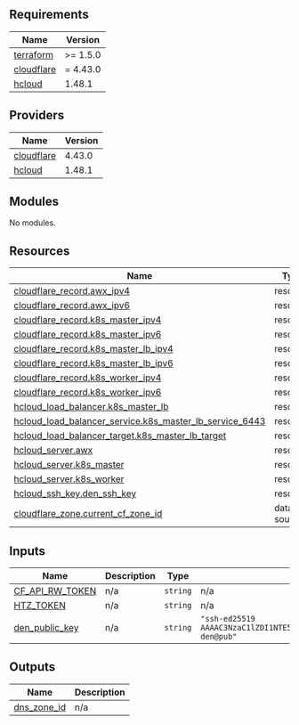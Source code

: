 <!-- BEGIN_TF_DOCS -->
## Requirements

| Name | Version |
|------|---------|
| <a name="requirement_terraform"></a> [terraform](#requirement\_terraform) | >= 1.5.0 |
| <a name="requirement_cloudflare"></a> [cloudflare](#requirement\_cloudflare) | = 4.43.0 |
| <a name="requirement_hcloud"></a> [hcloud](#requirement\_hcloud) | 1.48.1 |

## Providers

| Name | Version |
|------|---------|
| <a name="provider_cloudflare"></a> [cloudflare](#provider\_cloudflare) | 4.43.0 |
| <a name="provider_hcloud"></a> [hcloud](#provider\_hcloud) | 1.48.1 |

## Modules

No modules.

## Resources

| Name | Type |
|------|------|
| [cloudflare_record.awx_ipv4](https://registry.terraform.io/providers/cloudflare/cloudflare/4.43.0/docs/resources/record) | resource |
| [cloudflare_record.awx_ipv6](https://registry.terraform.io/providers/cloudflare/cloudflare/4.43.0/docs/resources/record) | resource |
| [cloudflare_record.k8s_master_ipv4](https://registry.terraform.io/providers/cloudflare/cloudflare/4.43.0/docs/resources/record) | resource |
| [cloudflare_record.k8s_master_ipv6](https://registry.terraform.io/providers/cloudflare/cloudflare/4.43.0/docs/resources/record) | resource |
| [cloudflare_record.k8s_master_lb_ipv4](https://registry.terraform.io/providers/cloudflare/cloudflare/4.43.0/docs/resources/record) | resource |
| [cloudflare_record.k8s_master_lb_ipv6](https://registry.terraform.io/providers/cloudflare/cloudflare/4.43.0/docs/resources/record) | resource |
| [cloudflare_record.k8s_worker_ipv4](https://registry.terraform.io/providers/cloudflare/cloudflare/4.43.0/docs/resources/record) | resource |
| [cloudflare_record.k8s_worker_ipv6](https://registry.terraform.io/providers/cloudflare/cloudflare/4.43.0/docs/resources/record) | resource |
| [hcloud_load_balancer.k8s_master_lb](https://registry.terraform.io/providers/hetznercloud/hcloud/1.48.1/docs/resources/load_balancer) | resource |
| [hcloud_load_balancer_service.k8s_master_lb_service_6443](https://registry.terraform.io/providers/hetznercloud/hcloud/1.48.1/docs/resources/load_balancer_service) | resource |
| [hcloud_load_balancer_target.k8s_master_lb_target](https://registry.terraform.io/providers/hetznercloud/hcloud/1.48.1/docs/resources/load_balancer_target) | resource |
| [hcloud_server.awx](https://registry.terraform.io/providers/hetznercloud/hcloud/1.48.1/docs/resources/server) | resource |
| [hcloud_server.k8s_master](https://registry.terraform.io/providers/hetznercloud/hcloud/1.48.1/docs/resources/server) | resource |
| [hcloud_server.k8s_worker](https://registry.terraform.io/providers/hetznercloud/hcloud/1.48.1/docs/resources/server) | resource |
| [hcloud_ssh_key.den_ssh_key](https://registry.terraform.io/providers/hetznercloud/hcloud/1.48.1/docs/resources/ssh_key) | resource |
| [cloudflare_zone.current_cf_zone_id](https://registry.terraform.io/providers/cloudflare/cloudflare/4.43.0/docs/data-sources/zone) | data source |

## Inputs

| Name | Description | Type | Default | Required |
|------|-------------|------|---------|:--------:|
| <a name="input_CF_API_RW_TOKEN"></a> [CF\_API\_RW\_TOKEN](#input\_CF\_API\_RW\_TOKEN) | n/a | `string` | n/a | yes |
| <a name="input_HTZ_TOKEN"></a> [HTZ\_TOKEN](#input\_HTZ\_TOKEN) | n/a | `string` | n/a | yes |
| <a name="input_den_public_key"></a> [den\_public\_key](#input\_den\_public\_key) | n/a | `string` | `"ssh-ed25519 AAAAC3NzaC1lZDI1NTE5AAAAIO7MRK0SR14QnaopknO/V74zRhlZpbHCX8vefJg1nQha den@pub"` | no |

## Outputs

| Name | Description |
|------|-------------|
| <a name="output_dns_zone_id"></a> [dns\_zone\_id](#output\_dns\_zone\_id) | n/a |
<!-- END_TF_DOCS -->